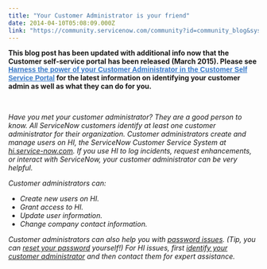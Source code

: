 ```yaml
---
title: "Your Customer Administrator is your friend"
date: 2014-04-10T05:08:09.000Z
link: "https://community.servicenow.com/community?id=community_blog&sys_id=774ea6addbd0dbc01dcaf3231f9619bc"
---
```

<p class="p1"><strong>This blog post has been updated with additional info now that the Customer self-service portal has been released (March 2015). Please see <a title="" _jive_internal="true" href="/community/service-automation-platform/user-interface/blog/2015/04/02/who-is-your-customer-administrator" style="font-weight: bold; font-family: arial, sans-serif; color: #3778c7; text-decoration: underline; background-color: #f8fbfe;">Harness the power of your Customer Administrator in the Customer Self Service Portal</a> for the latest information on identifying your customer admin as well as what they can do for you.<em><br/></em></strong></p><p class="p1"><em><br/></em></p><p class="p1"><em>Have you met your customer administrator? They are a good person to know. All ServiceNow customers identify at least one customer administrator for their organization. Customer administrators create and manage users on HI, the ServiceNow Customer Service System at <a title="k-external-small" class="jive-link-external-small" href="https://hi.service-now.com/" rel="nofollow" target="_blank">hi.service-now.com</a>. If you use HI to log incidents, request enhancements, or interact with ServiceNow, your customer administrator can be very helpful.</em></p><p class="p1"></p><p class="p1"><em>Customer administrators can:</em></p><ul><li><em>Create new users on HI.</em></li><li><em>Grant access to HI.</em></li><li><em>Update user information.</em></li><li><em>Change company contact information.</em></li></ul><p class="p1"></p><p class="p1"><em>Customer administrators can also help you with <a title="k-external-small" class="jive-link-external-small" href="http://wiki.servicenow.com/index.php?title=Resetting_HI_User_Passwords" rel="nofollow" target="_blank">password issues</a>. (Tip, you can <a title="k-external-small" class="jive-link-external-small" href="http://wiki.servicenow.com/index.php?title=Resetting_HI_Password" rel="nofollow" target="_blank">reset your password</a> yourself!) For HI issues, first <a title="k-external-small" class="jive-link-external-small" href="https://wiki.servicenow.com/index.php?title=Identifying_Customer_Administrator" rel="nofollow" target="_blank">identify your customer administrator</a> and then contact them for expert assistance.<span class="s2"> </span></em></p>